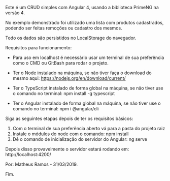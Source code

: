 Este é um CRUD simples com Angular 4, usando a biblioteca PrimeNG na versão 4.

No exemplo demonstrado foi utilizado uma lista com produtos cadastrados, podendo ser feitas remoções ou cadastro dos mesmos. 

Todo os dados são persistidos no LocalStorage do navegador.

Requisitos para funcionamento: 

* Para uso em localhost é necessário usar um terminal de sua preferência como o CMD ou GitBash para rodar o projeto.

* Ter o Node instalado na máquina, se não tiver faça o download do mesmo aqui: https://nodejs.org/en/download/current/

* Ter o TypeScript instalado de forma global na máquina, se não tiver use o comando no terminal: 
npm install -g typescript

* Ter o Angular instalado de forma global na máquina, se não tiver use o comando no terminal:
npm i @angular/cli

Siga as seguintes etapas depois de ter os requisitos básicos:

1. Com o terminal de sua preferência aberto vá para a pasta do projeto raiz
2. Instale o módulos do node com o comando: npm install
3. Dê o comando de inicialização do servidor do Angular: ng serve

Depois disso provavelmente o servidor estará rodando em: http://localhost:4200/

Por: Matheus Ramos - 31/03/2019.

Fim.
